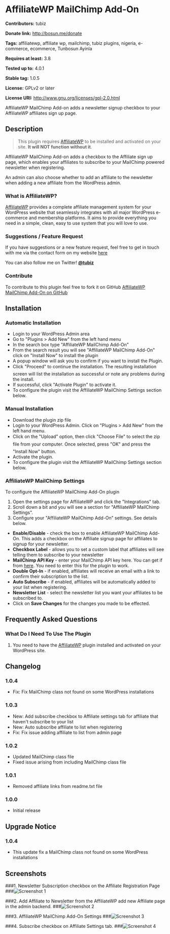 # AffiliateWP MailChimp Add-On #
**Contributors:** tubiz

**Donate link:** http://bosun.me/donate

**Tags:** affiliatewp, affiliate wp, mailchimp, tubiz plugins, nigeria, e-commerce, ecommerce, Tunbosun Ayinla

**Requires at least:** 3.8

**Tested up to:** 4.0.1

**Stable tag:** 1.0.5

**License:** GPLv2 or later

**License URI:** http://www.gnu.org/licenses/gpl-2.0.html


AffiliateWP MailChimp Add-on adds a newsletter signup checkbox to your AffiliateWP affiliates sign up page.




## Description ##

> This plugin requires [AffiliateWP](http://affiliatewp.com/) to be installed and activated on your site. <strong>It will NOT function without it</strong>.

AffiliateWP MailChimp Add-on adds a checkbox to the Affiliate sign up page, which enables your affiliates to subscribe to your MailChimp powered newsletter when registering.

An admin can also choose whether to add an affiliate to the newsletter when adding a new affiliate from the WordPress admin.


### What is AffiliateWP? ###

[AffiliateWP](http://affiliatewp.com/) provides a complete affiliate management system for your WordPress website that seamlessly integrates with all major WordPress e-commerce and membership platforms. It aims to provide everything you need in a simple, clean, easy to use system that you will love to use.



### Suggestions / Feature Request ###

If you have suggestions or a new feature request, feel free to get in touch with me via the contact form on my website [here](http://bosun.me/get-in-touch/)

You can also follow me on Twitter! **[@tubiz](http://twitter.com/tubiz)**


### Contribute ###
To contribute to this plugin feel free to fork it on GitHub [AffiliateWP MailChimp Add-On on GitHub](https://github.com/tubiz/affiliatewp-mailchimp-add-on)




## Installation ##

### Automatic Installation ###
* 	Login to your WordPress Admin area
* 	Go to "Plugins > Add New" from the left hand menu
* 	In the search box type "AffiliateWP MailChimp Add-On"
*	From the search result you will see "AffiliateWP MailChimp Add-On" click on "Install Now" to install the plugin
*	A popup window will ask you to confirm if you want to install the Plugin.
* Click "Proceed" to continue the installation. The resulting installation screen will list the installation as successful or note any problems during the install.
* If successful, click "Activate Plugin" to activate it.
* To configure the plugin visit the AffiliateWP MailChimp Settings section below.

### Manual Installation ###
* 	Download the plugin zip file
* 	Login to your WordPress Admin. Click on "Plugins > Add New" from the left hand menu.
*  Click on the "Upload" option, then click "Choose File" to select the zip file from your computer. Once selected, press "OK" and press the "Install Now" button.
*  	Activate the plugin.
* 	To configure the plugin visit the AffiliateWP MailChimp Settings section below.


### AffiliateWP MailChimp Settings ###
To configure the AffiliateWP MailChimp Add-On plugin
1. 	Open the settings page for AffiliateWP and click the "Integrations" tab.
2. 	Scroll down a bit and you will see a section for "AffiliateWP MailChimp Settings".
2.	Configure your "AffiliateWP MailChimp Add-On" settings. See details below.


* __Enable/Disable__ - check the box to enable AffiliateWP MailChimp Add-On. This adds a checkbox on the Affiliate signup page for affiliates to signup for your newsletter.
* __Checkbox Label__ - allows you to set a custom label that affiliates will see telling them to subscribe to your newsletter
* __MailChimp API Key__ - enter your MailChimp API key here. You can get if from [here](https://us2.admin.mailchimp.com/account/api/https://us2.admin.mailchimp.com/account/api/). You need to enter this for the plugin to work.
* __Double Opt-In__  - if enabled, affiliates will receive an email with a link to confirm their subscription to the list.
* __Auto Subscribe__  - if enabled, affiliates will be automatically added to your list when registering.
* __Newsletter List__ - select the newsletter list you want your affiliates to be subscribed to.
* Click on __Save Changes__ for the changes you made to be effected.


## Frequently Asked Questions ##

### What Do I Need To Use The Plugin ###

1.	You need to have the [AffiliateWP](http://affiliatewp.com/) plugin installed and activated on your WordPress site.



## Changelog ##

### 1.0.4 ###
*	Fix: Fix MailChimp class not found on some WordPress installations

### 1.0.3 ###
*   New: Add subscribe checkbox to Affiliate settings tab for affiliate that haven't subscribe to your list
*	New: Auto subscribe affiliate to list when registering
*   Fix: Fix issue adding affiliate to list from admin page

### 1.0.2 ###
*	Updated MailChimp class file
*	Fixed issue arising from including MailChimp class file

### 1.0.1 ###
*	Removed affiliate links from readme.txt file

### 1.0.0 ###
*   Initial release



## Upgrade Notice ##

### 1.0.4 ###
* This update fix a MailChimp class not found on some WordPress installations





## Screenshots ##


###1. Newsletter Subscription checkbox on the Affiliate Registration Page
###![Screenshot 1](https://dl.dropboxusercontent.com/u/28591673/affiliatewp-mailchimp-addon/screenshot-1.png)

###2. Add Affiliate to Newsletter from the AffiliateWP add new Affiliate page in the admin backend.
###![Screenshot 2](https://dl.dropboxusercontent.com/u/28591673/affiliatewp-mailchimp-addon/screenshot-2.png)

###3. AffiliateWP MailChimp Add-On Settings
###![Screenshot 3](https://dl.dropboxusercontent.com/u/28591673/affiliatewp-mailchimp-addon/screenshot-3.png)


###4. Subscribe checkbox on Affiliate Settings tab.
###![Screenshot 4](https://dl.dropboxusercontent.com/u/28591673/affiliatewp-mailchimp-addon/screenshot-4.png)